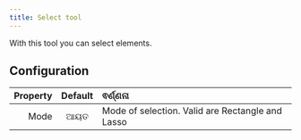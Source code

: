```yaml
---
title: Select tool
---
```


With this tool you can select elements.

## Configuration

| Property | Default | ଵର୍ଣ୍ଣନା                                                         |
| -------: | :-----: | :--------------------------------------------------------------- |
|     Mode |   ଆୟତ   | Mode of selection. Valid are Rectangle and Lasso |
